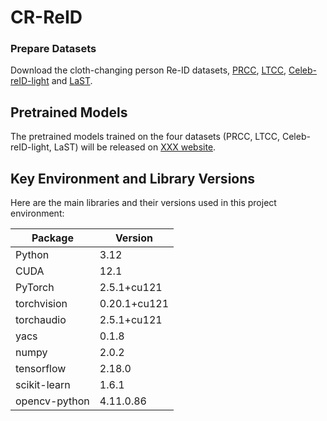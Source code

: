 # CR-ReID
### Prepare Datasets


Download the cloth-changing person Re-ID datasets, [PRCC](http://www.isee-ai.cn/%7Eyangqize/clothing.html), [LTCC](https://naiq.github.io/LTCC_Perosn_ReID.html), [Celeb-reID-light](https://github.com/Huang-3/Celeb-reID) and [LaST](https://github.com/shuxjweb/last.git).


## Pretrained Models

The pretrained models trained on the four datasets (PRCC, LTCC, Celeb-reID-light, LaST) will be released on [XXX website](https://example.com).

## Key Environment and Library Versions

Here are the main libraries and their versions used in this project environment:

| Package       | Version        |
|---------------|----------------|
| Python        | 3.12           |
| CUDA          | 12.1           |
| PyTorch       | 2.5.1+cu121    |
| torchvision   | 0.20.1+cu121   |
| torchaudio    | 2.5.1+cu121    |
| yacs          | 0.1.8          |
| numpy         | 2.0.2          |
| tensorflow    | 2.18.0         |
| scikit-learn  | 1.6.1          |
| opencv-python | 4.11.0.86      |
